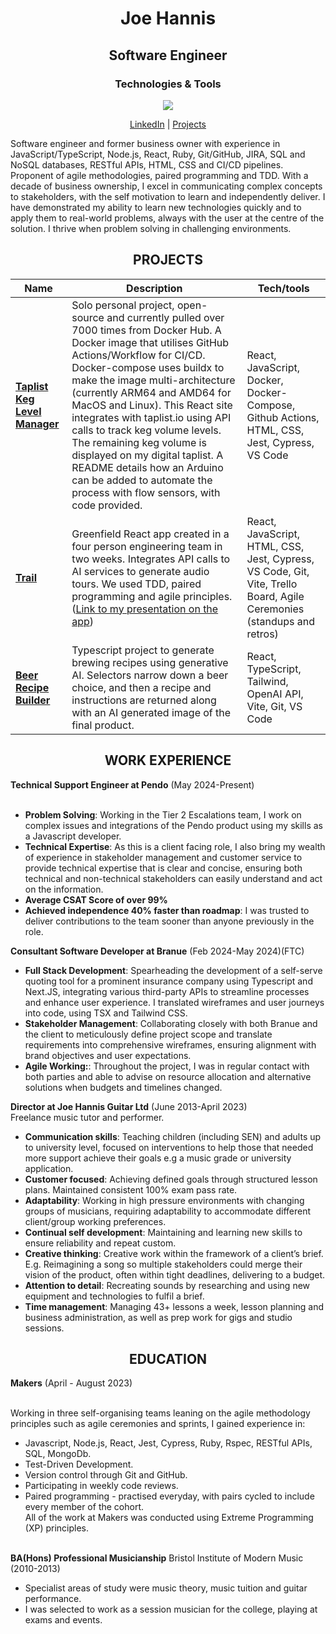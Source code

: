 <h1 align="center">Joe Hannis</h1>

<h2 align="center">Software Engineer</h2>

<h3 align="center">Technologies & Tools</h3>

<p align="center">
  <a href="https://skillicons.dev">
    <img src="https://skillicons.dev/icons?i=react,js,nodejs,vuejs,tailwind,ruby,docker,html,css,mongodb,postgres,bash" />
  </a>
</p>



<p align="center"> 
  <a href="https://www.linkedin.com/in/joe-hannis/">LinkedIn</a> | 
  <a href="https://github.com/joehannis/joehannis/blob/master/README.md#projects">Projects</a> 
</p>

Software engineer and former business owner with experience in JavaScript/TypeScript, Node.js, React, Ruby, Git/GitHub, JIRA, SQL and NoSQL databases, RESTful APIs, HTML, CSS and CI/CD pipelines. Proponent of agile methodologies, paired programming and TDD. With a decade of business ownership, I excel in communicating complex concepts to stakeholders, with the self motivation to learn and independently deliver. I have demonstrated my ability to learn new technologies quickly and to apply them to real-world problems, always with the user at the centre of the solution. I thrive when problem solving in challenging environments.

<h2 align="center">PROJECTS</h2>

| Name                         | Description       | Tech/tools        |
| ---------------------------- | ----------------- | ----------------- |
| [**Taplist Keg Level Manager**](https://tinyurl.com/26pfusx3)                 |Solo personal project, open-source and currently pulled over 7000 times from Docker Hub. A Docker image that utilises GitHub Actions/Workflow for CI/CD. Docker-compose uses buildx to make the image multi-architecture (currently ARM64 and AMD64 for MacOS and Linux). This React site integrates with taplist.io using API calls to track keg volume levels. The remaining keg volume is displayed on my digital taplist. A README details how an Arduino can be added to automate the process with flow sensors, with code provided.| React, JavaScript, Docker, Docker-Compose, Github Actions, HTML, CSS, Jest, Cypress, VS Code |
| [**Trail**](https://tinyurl.com/a5vmybxs)            | Greenfield React app created in a four person engineering team in two weeks. Integrates API calls to AI services to generate audio tours. We used TDD, paired programming and agile principles. ([Link to my presentation on the app](https://drive.google.com/file/d/1mSIrJ8QDvIhS6k-yOBnWxjJ6bwq7LsCW/view?usp=drive_link)) | React, JavaScript, HTML, CSS, Jest, Cypress, VS Code, Git, Vite, Trello Board, Agile Ceremonies (standups and retros)  |
| [**Beer Recipe Builder**](https://tinyurl.com/bdhkd47e)                | Typescript project to generate brewing recipes using generative AI. Selectors narrow down a beer choice, and then a recipe and instructions are returned along with an AI generated image of the final product. | React, TypeScript, Tailwind, OpenAI API, Vite, Git, VS Code |


<h2 align="center">WORK EXPERIENCE</h2>
<strong>Technical Support Engineer at Pendo</strong> (May 2024-Present)</br></br>

- <strong>Problem Solving</strong>: Working in the Tier 2 Escalations team, I work on complex issues and integrations of the Pendo product using my skills as a Javascript developer.</br>
- <strong>Technical Expertise</strong>: As this is a client facing role, I also bring my wealth of experience in stakeholder management and customer service to provide technical expertise that is clear and concise, ensuring both technical and non-technical stakeholders can easily understand and act on the information.</br>
- <strong>Average CSAT Score of over 99%</strong></br>
- <strong>Achieved independence 40% faster than roadmap</strong>: I was trusted to deliver contributions to the team sooner than anyone previously in the role.</br>


<strong>Consultant Software Developer at Branue</strong> (Feb 2024-May 2024)(FTC)</br>


- <strong>Full Stack Development</strong>: Spearheading the development of a self-serve quoting tool for a prominent insurance company using Typescript and Next.JS, integrating various third-party APIs to streamline processes and enhance user experience. I translated wireframes and user journeys into code, using TSX and Tailwind CSS.</br>
- <strong>Stakeholder Management</strong>: Collaborating closely with both Branue and the client to meticulously define project scope and translate requirements into comprehensive wireframes, ensuring alignment with brand objectives and user expectations.</br>
- <strong>Agile Working:</strong>: Throughout the project, I was in regular contact with both parties and able to advise on resource allocation and alternative solutions when budgets and timelines changed.</br>


<strong>Director at Joe Hannis Guitar Ltd</strong> (June 2013-April 2023)</br>
Freelance music tutor and performer.

- <strong>Communication skills</strong>: Teaching children (including SEN) and adults up to university level, focused on interventions to help those that needed more support achieve their goals e.g a music grade or university application.</br>
- <strong>Customer focused</strong>: Achieving defined goals through structured lesson plans. Maintained consistent 100% exam pass rate.</br>
- <strong>Adaptability</strong>: Working in high pressure environments with changing groups of musicians, requiring adaptability to accommodate different client/group working preferences.</br>
- <strong>Continual self development</strong>:  Maintaining and learning new skills to ensure reliability and repeat custom.</br>
- <strong>Creative thinking</strong>: Creative work within the framework of a client’s brief. E.g. Reimagining a song so multiple stakeholders could merge their vision of the product, often within tight deadlines, delivering to a budget.</br>
- <strong>Attention to detail</strong>: Recreating sounds by researching and using new equipment and technologies to fulfil a brief.</br>
- <strong>Time management</strong>: Managing 43+ lessons a week, lesson planning and business administration, as well as prep work for gigs and studio sessions.</br>

<h2 align="center">EDUCATION</h2>
<strong>Makers</strong> (April - August 2023)</br></br> 

Working in three self-organising teams leaning on the agile methodology principles such as agile ceremonies and sprints, I gained experience in:</br>
- Javascript, Node.js, React,  Jest, Cypress, Ruby, Rspec, RESTful APIs, SQL, MongoDb.</br>
- Test-Driven Development.</br>
- Version control through Git and GitHub.</br>
- Participating in weekly code reviews.</br>
- Paired programming - practised everyday, with pairs cycled to include every member of the cohort.</br> 
All of the work at Makers was conducted using Extreme Programming (XP) principles.</br></br>

<strong>BA(Hons) Professional Musicianship</strong> Bristol Institute of Modern Music (2010-2013)</br>

- Specialist areas of study were music theory, music tuition and guitar performance.</br>
- I was selected to work as a session musician for the college, playing at exams and events.

